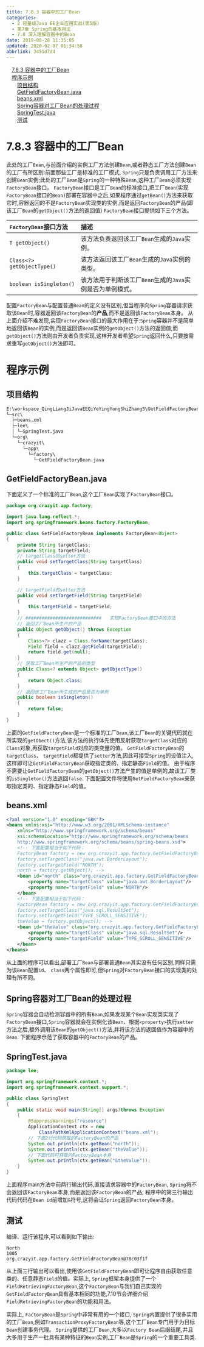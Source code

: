 ```yaml
---
title: 7.8.3 容器中的工厂Bean
categories: 
  - 2 轻量级Java EE企业应用实战(第5版)
  - 第7章 Spring的基本用法
  - 7.8 深入理解容器中的Bean
date: 2019-08-28 11:35:05
updated: 2020-02-07 01:34:58
abbrlink: 3451d7d4
---
```

<div id='my_toc'><a href="/JavaReadingNotes/3451d7d4/#7-8-3-容器中的工厂Bean" class="header_1">7.8.3 容器中的工厂Bean</a>&nbsp;<br><a href="/JavaReadingNotes/3451d7d4/#程序示例" class="header_1">程序示例</a>&nbsp;<br><a href="/JavaReadingNotes/3451d7d4/#项目结构" class="header_2">项目结构</a>&nbsp;<br><a href="/JavaReadingNotes/3451d7d4/#GetFieldFactoryBean-java" class="header_2">GetFieldFactoryBean.java</a>&nbsp;<br><a href="/JavaReadingNotes/3451d7d4/#beans-xml" class="header_2">beans.xml</a>&nbsp;<br><a href="/JavaReadingNotes/3451d7d4/#Spring容器对工厂Bean的处理过程" class="header_2">Spring容器对工厂Bean的处理过程</a>&nbsp;<br><a href="/JavaReadingNotes/3451d7d4/#SpringTest-java" class="header_2">SpringTest.java</a>&nbsp;<br><a href="/JavaReadingNotes/3451d7d4/#测试" class="header_2">测试</a>&nbsp;<br></div>
<style>.header_1{margin-left: 1em;}.header_2{margin-left: 2em;}.header_3{margin-left: 3em;}.header_4{margin-left: 4em;}.header_5{margin-left: 5em;}.header_6{margin-left: 6em;}</style>
<!--more-->
<script>if (navigator.platform.search('arm')==-1){document.getElementById('my_toc').style.display = 'none';}var e,p = document.getElementsByTagName('p');while (p.length>0) {e = p[0];e.parentElement.removeChild(e);}</script>

<!--end-->
<!--SSTStart-->
# 7.8.3 容器中的工厂Bean #
此处的工厂`Bean`,与前面介绍的实例工厂方法创建`Bean`,或者静态工厂方法创建`Bean`的工厂有所区别:前面那些工厂是标准的工厂模式, `Spring`只是负责调用工厂方法来创建`Bean`实例;此处的工厂`Bean`是`Spring`的一种特殊`Bean`,这种工厂`Bean`必须实现`FactoryBean`接口。
`FactoryBean`接口是工厂`Bean`的标准接口,把工厂`Bean`(实现`FactoryBean`接口的`Bean)`部署在容器中之后,如果程序通过`getBean()`方法来获取它时,容器返回的不是`FactoryBean`实现类的实例,而是返回`FactoryBean`的产品(即该工厂`Bean`的`getObject()`方法的返回值)
`FactoryBean`接口提供如下三个方法。

|`FactoryBean`接口方法|描述|
|:---|:---|
|`T getObject()`|该方法负责返回该工厂`Bean`生成的`Java`实例。|
|`Class<?> getObjectType()`|该方法返回该工厂`Bean`生成的`Java`实例的类型。|
|`boolean isSingleton()`|该方法用于判断该工厂`Bean`生成的`Java`实例是否为单例模式。|
配置`FactoryBean`与配置普通`Bean`的定义没有区别,但当程序向`Spring`容器请求获取该`Bean`时,容器返回该`FactoryBean`的**产品**,而不是返回该`FactoryBean`本身。
从上面介绍不难发现,实现`FactoryBean`接口的最大作用在于:`Spring`容器并不是简单地返回该`Bean`的实例,而是返回该`Bean`实例的`getObject()`方法的返回值,而`getObject()`方法则由开发者负责实现,这样开发者希望`Spring`返回什么,只要按需求重写`getObject()`方法即可。
# 程序示例 #
## 项目结构 ##
```cmd
E:\workspace_QingLiangJiJavaEEQiYeYingYongShiZhang5\GetFieldFactoryBean
└─src\
  ├─beans.xml
  ├─lee\
  │ └─SpringTest.java
  └─org\
    └─crazyit\
      └─app\
        └─factory\
          └─GetFieldFactoryBean.java
```
## GetFieldFactoryBean.java ##
下面定义了一个标准的工厂`Bean`,这个工厂`Bean`实现了`FactoryBean`接口。
```java
package org.crazyit.app.factory;

import java.lang.reflect.*;
import org.springframework.beans.factory.FactoryBean;

public class GetFieldFactoryBean implements FactoryBean<Object>
{
    private String targetClass;
    private String targetField;
    // targetClass的setter方法
    public void setTargetClass(String targetClass)
    {
        this.targetClass = targetClass;
    }

    // targetField的setter方法
    public void setTargetField(String targetField)
    {
        this.targetField = targetField;
    }
    // ############################   实现FactoryBean接口中的方法
    // 返回工厂Bean所生产的产品
    public Object getObject() throws Exception
    {
        Class<?> clazz = Class.forName(targetClass);
        Field field = clazz.getField(targetField);
        return field.get(null);
    }
    // 获取工厂Bean所生产的产品的类型
    public Class<? extends Object> getObjectType()
    {
        return Object.class;
    }
    // 返回该工厂Bean所生成的产品是否为单例
    public boolean isSingleton()
    {
        return false;
    }
}
```
上面的`GetFieldFactoryBean`是一个标准的工厂`Bean`,该工厂`Bean`的关键代码就在所实现的`getObect()`方法,该方法的执行体先使用反射获取`targetClass`对应的`Class`对象,再获取`targetField`对应的类变量的值。 `GetFieldFactoryBean`的`targetClass`、 `targetField`都提供了`setter`方法,因此可接受`Spring`的设值注入,这样即可让`GetFieldFactoryBean`获取指定类的、指定静态`Field`的值。
由于程序不需要让`GetFieldFactoryBean`的`getObject()`方法产生的值是单例的,故该工厂类的`isSingleton()`方法返回`false`.
下面配置文件将使用`GetFieldFactoryBean`来获取指定类的、指定静态`Field`的值。
## beans.xml ##
```xml
<?xml version="1.0" encoding="GBK"?>
<beans xmlns:xsi="http://www.w3.org/2001/XMLSchema-instance"
    xmlns="http://www.springframework.org/schema/beans"
    xsi:schemaLocation="http://www.springframework.org/schema/beans
    http://www.springframework.org/schema/beans/spring-beans.xsd">
    <!-- 下面配置相当于如下代码：
    FactoryBean factory = new org.crazyit.app.factory.GetFieldFactoryBean();
    factory.setTargetClass("java.awt.BorderLayout");
    factory.setTargetField("NORTH");
    north = factory.getObject(); -->
    <bean id="north" class="org.crazyit.app.factory.GetFieldFactoryBean">
        <property name="targetClass" value="java.awt.BorderLayout"/>
        <property name="targetField" value="NORTH"/>
    </bean>
    <!-- 下面配置相当于如下代码：
    FactoryBean factory = new org.crazyit.app.factory.GetFieldFactoryBean();
    factory.setTargetClass("java.sql.ResultSet");
    factory.setTargetField("TYPE_SCROLL_SENSITIVE");
    theValue = factory.getObject(); -->
    <bean id="theValue" class="org.crazyit.app.factory.GetFieldFactoryBean">
        <property name="targetClass" value="java.sql.ResultSet"/>
        <property name="targetField" value="TYPE_SCROLL_SENSITIVE"/>
    </bean>
</beans>
```
从上面的程序可以看出,部署工厂`Bean`与部署普通`Bean`其实没有任何区别,同样只需为该`Bean`配置`id`、 `class`两个属性即可,但`Spring`对`FactoryBean`接口的实现类的处理有所不同。
## Spring容器对工厂Bean的处理过程 ##
`Spring`容器会自动检测容器中的所有`Bean`,如果发现某个`Bean`实现类实现了`FactoryBean`接口,`Spring`容器就会在实例化该`Bean`、根据`<property>`执行`setter`方法之后,额外调用该`Bean`的`getObject()`方法,并将该方法的返回值作为容器中的`Bean`.
下面程序示范了获取容器中的`FactoryBean`的产品。
## SpringTest.java ##
```java
package lee;

import org.springframework.context.*;
import org.springframework.context.support.*;

public class SpringTest
{
    public static void main(String[] args)throws Exception
    {
        @SuppressWarnings("resource")
        ApplicationContext ctx = new
            ClassPathXmlApplicationContext("beans.xml");
        // 下面2行代码获取的FactoryBean的产品
        System.out.println(ctx.getBean("north"));
        System.out.println(ctx.getBean("theValue"));
        // 下面代码可获取的FactoryBean本身
        System.out.println(ctx.getBean("&theValue"));
    }
}
```
上面程序main方法中前两行输出代码,直接请求容器中的`FactoryBean`, `Spring`将不会返回该`FactoryBean`本身,而是返回该`FactoryBean`的产品;
程序中的第三行输出代码代码在`Bean id`前增加`&`符号,这将会让`Spring`返回`FactoryBean`本身。
## 测试 ##
编译、运行该程序,可以看到如下输出:
```
North
1005
org.crazyit.app.factory.GetFieldFactoryBean@78c03f1f
```

从上面三行输出可以看出,使用该`GetFieldFactoryBean`即可让程序自由获取任意类的、任意静态`Field`的值。实际上, `Spring`框架本身提供了一个`FieldRetrievingFactoryBean`,这个`FactoryBean`与我们自己实现的`GetFieldFactoryBean`具有基本相同的功能,7.10节会详细介绍`FieldRetrievingFactoryBean`的功能和用法。

实际上, `FactoryBean`是`Spring`中非常有用的一个接口, `Spring`内置提供了很多实用的工厂`Bean`,例如`TransactionProxyFactoryBean`等,这个工厂`Bean`专门用于为目标`Bean`创建事务代理。
`Spring`提供的工厂`Bean`,大多以`Factory Bean`后缀结尾,并且大多用于生产一批具有某种特征的`Bean`实例,工厂`Bean`是`Spring`的一个重要工具类.
<!--SSTStop-->
